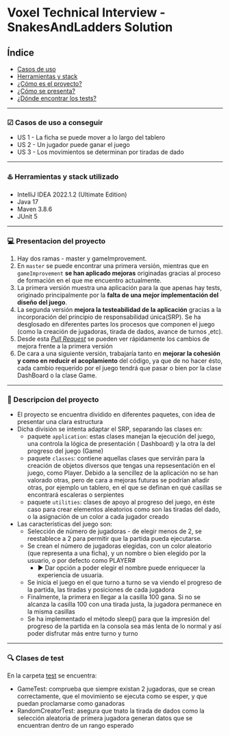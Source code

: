 # Voxel Technical Interview - SnakesAndLadders Solution

## Índice

- [Casos de uso](#casos-de-uso-a-conseguir)
- [Herramientas y stack](#herramientas-y-stack-utilizado)
- [¿Cómo es el proyecto?](#descripcion-del-proyecto)
- [¿Cómo se presenta?](#presentacion-del-proyecto)
- [¿Dónde encontrar los tests?](#clases-de-test)

---

### ☑ Casos de uso a conseguir

* US 1 - La ficha se puede mover a lo largo del tablero
* US 2 - Un jugador puede ganar el juego
* US 3 - Los movimientos se determinan por tiradas de dado

---

### ♨️ Herramientas y stack utilizado

* IntelliJ IDEA 2022.1.2 (Ultimate Edition)
* Java 17
* Maven 3.8.6
* JUnit 5

---

### 💻 Presentacion del proyecto

1. Hay dos ramas - master y gameImprovement.
2. En `master` se puede encontrar una primera versión, mientras que en `gameImprovement` **se han aplicado mejoras**
   originadas gracias al proceso de formación en el que me encuentro actualmente.
3. La primera versión muestra una aplicación para la que apenas hay tests, originado principalmente por la **falta de
   una
   mejor implementación del diseño del juego**.
4. La segunda versión **mejora la testeabilidad de la aplicación** gracias a la incorporación del principio de
   responsabilidad única(SRP). Se ha desglosado en diferentes partes los procesos que componen el juego (como la
   creación de jugadoras, tirada de dados, avance de turnos ,etc).
5. Desde esta [*Pull Request*](https://github.com/AnaMontero/SnakesAndLadders/pull/1/files) se pueden ver rápidamente
   los cambios de mejora frente a la primera versión
6. De cara a una siguiente versión, trabajaría tanto en **mejorar la cohesión y como en reducir el acoplamiento** del
   código, ya que de no hacer ésto, cada cambio requerido por el juego tendrá que pasar o bien por la clase DashBoard o
   la clase Game.

---

### 📃 Descripcion del proyecto

* El proyecto se encuentra dividido en diferentes paquetes, con idea de presentar una clara estructura
* Dicha división se intenta adaptar el SRP, separando las clases en:
    * paquete `application`: estas clases manejan la ejecución del juego, una controla la lógica de presentación (
      Dashboard) y la otra la del progreso del juego (Game)
    * paquete `classes`: contiene aquellas clases que servirán para la creación de objetos diversos que tengas una
      repsesentación en el juego, como Player. Debido a la sencillez de la aplicación no se han valorado otras, pero de
      cara a mejoras futuras se podrían añadir otras, por ejemplo un tablero, en el que se definan en qué casillas se
      encontrará escaleras o serpientes
    * paquete `utilities`: clases de apoyo al progreso del juego, en éste caso para crear elementos aleatorios como son
      las tiradas del dado, o la asignación de un color a cada jugador creado
* Las características del juego son:
    * Selección de número de jugadoras - de elegir menos de 2, se reestablece a 2 para permitir que la partida pueda
      ejecutarse.
    * Se crean el número de jugadoras elegidas, con un color aleatorio (que representa a una ficha), y un nombre o bien
      elegido por la usuario, o por defecto como PLAYER#
        * ▶️️ Dar opción a poder elegir el nombre puede enriquecer la
          experiencia de usuaria.
    * Se inicia el juego en el que turno a turno se va viendo el progreso de la partida, las tiradas y posiciones de
      cada jugadora
    * Finalmente, la primera en llegar a la casilla 100 gana. Si no se alcanza la casilla 100 con una tirada justa, la
      jugadora permanece en la misma casillas
    * Se ha implementado el método sleep() para que la impresión del progreso de la partida en la consola sea más lenta
      de lo normal y así poder disfrutar más entre turno y turno

---

### 🔍 Clases de test

En la carpeta [test](src/test/java) se encuentra:

* GameTest: comprueba que siempre existan 2 jugadoras, que se crean correctamente, que el movimiento se ejecuta como se
  esper, y que puedan proclamarse como ganadoras
* RandomCreatorTest: asegura que tnato la tirada de dados como la selección aleatoria de primera jugadora generan datos
  que se encuentran dentro de un rango esperado
